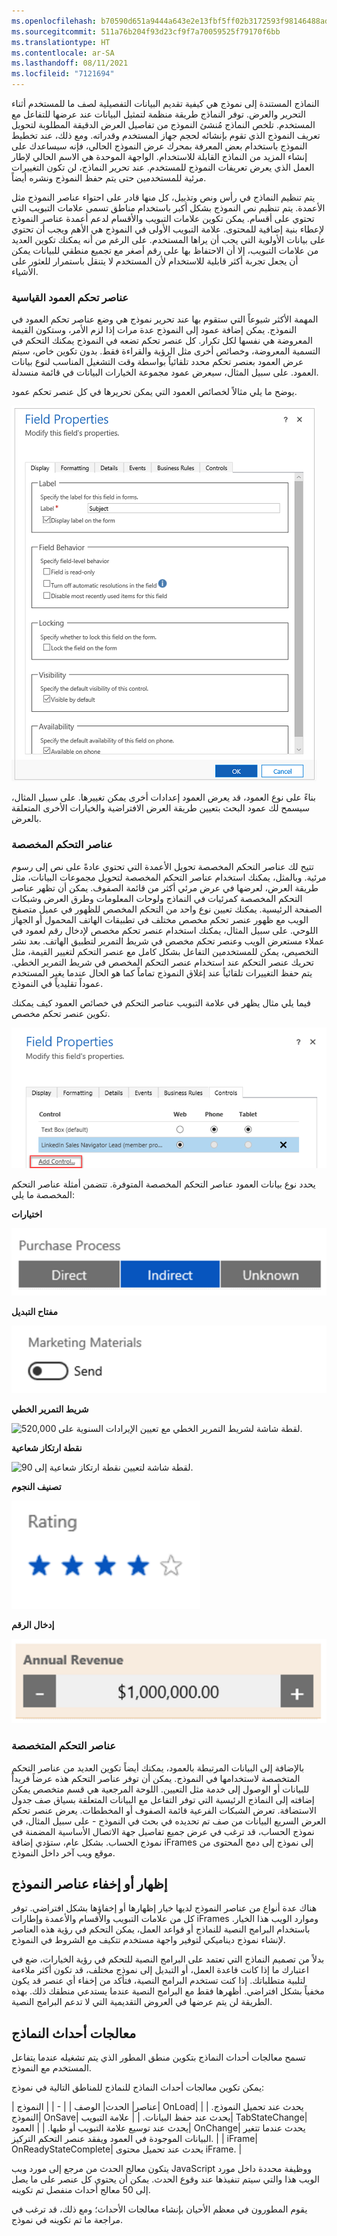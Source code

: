 ```yaml
---
ms.openlocfilehash: b70590d651a9444a643e2e13fbf5ff02b3172593f98146488ad72572f58822d5
ms.sourcegitcommit: 511a76b204f93d23cf9f7a70059525f79170f6bb
ms.translationtype: HT
ms.contentlocale: ar-SA
ms.lasthandoff: 08/11/2021
ms.locfileid: "7121694"
---
```

النماذج المستندة إلى نموذج هي كيفية تقديم البيانات التفصيلية لصف ما للمستخدم أثناء التحرير والعرض. توفر النماذج طريقة منظمة لتمثيل البيانات عند عرضها للتفاعل مع المستخدم. تلخص النماذج مُنشئ النموذج من تفاصيل العرض الدقيقة المطلوبة لتحويل تعريف النموذج الذي تقوم بإنشائه لحجم جهاز المستخدم وقدراته. ومع ذلك، عند تخطيط النموذج باستخدام بعض المعرفة بمحرك عرض النموذج الحالي، فإنه سيساعدك على إنشاء المزيد من النماذج القابلة للاستخدام. الواجهة الموحدة هي الاسم الحالي لإطار العمل الذي يعرض تعريفات النموذج للمستخدم. عند تحرير النماذج، لن تكون التغييرات مرئية للمستخدمين حتى يتم حفظ النموذج ونشره أيضاً.

يتم تنظيم النماذج في رأس ونص وتذييل، كل منها قادر على احتواء عناصر النموذج مثل الأعمدة. يتم تنظيم نص النموذج بشكل أكبر باستخدام مناطق تسمى علامات التبويب التي تحتوي على أقسام. يمكن تكوين علامات التبويب والأقسام لدعم أعمدة عناصر النموذج لإعطاء بنية إضافية للمحتوى. علامة التبويب الأولى في النموذج هي الأهم ويجب أن تحتوي على بيانات الأولوية التي يجب أن يراها المستخدم. على الرغم من أنه يمكنك تكوين العديد من علامات التبويب، إلا أن الاحتفاظ بها على رقم أصغر مع تجميع منطقي للبيانات يمكن أن يجعل تجربة أكثر قابلية للاستخدام لأن المستخدم لا يتنقل باستمرار للعثور على الأشياء.

### <a name="standard-column-controls"></a>عناصر تحكم العمود القياسية

المهمة الأكثر شيوعاً التي ستقوم بها عند تحرير نموذج هي وضع عناصر تحكم العمود في النموذج. يمكن إضافة عمود إلى النموذج عدة مرات إذا لزم الأمر، وستكون القيمة المعروضة هي نفسها لكل تكرار. كل عنصر تحكم تضعه في النموذج يمكنك التحكم في التسمية المعروضة، وخصائص أخرى مثل الرؤية والقراءة فقط. بدون تكوين خاص، سيتم عرض العمود بعنصر تحكم محدد تلقائياً بواسطة وقت التشغيل المناسب لنوع بيانات العمود. على سبيل المثال، سيعرض عمود مجموعة الخيارات البيانات في قائمة منسدلة.

يوضح ما يلي مثالاً لخصائص العمود التي يمكن تحريرها في كل عنصر تحكم عمود.

![لقطة شاشة لخصائص العمود التي يمكن تحريرها في كل عنصر تحكم.](../media/MB200.1_03_02_01_01.png)

بناءً على نوع العمود، قد يعرض العمود إعدادات أخرى يمكن تغييرها. على سبيل المثال، سيسمح لك عمود البحث بتعيين طريقة العرض الافتراضية والخيارات الأخرى المتعلقة بالعرض.

### <a name="custom-controls"></a>عناصر التحكم المخصصة 

تتيح لك عناصر التحكم المخصصة تحويل الأعمدة التي تحتوي عادةً على نص إلى رسوم مرئية. وبالمثل، يمكنك استخدام عناصر التحكم المخصصة لتحويل مجموعات البيانات، مثل طريقة العرض، لعرضها في عرض مرئي أكثر من قائمة الصفوف. يمكن أن تظهر عناصر التحكم المخصصة كمرئيات في النماذج ولوحات المعلومات وطرق العرض وشبكات الصفحة الرئيسية. يمكنك تعيين نوع واحد من التحكم المخصص للظهور في عميل متصفح الويب مع ظهور عنصر تحكم مخصص مختلف في تطبيقات الهاتف المحمول أو الجهاز اللوحي. على سبيل المثال، يمكنك استخدام عنصر تحكم مخصص لإدخال رقم لعمود في عملاء مستعرض الويب وعنصر تحكم مخصص في شريط التمرير لتطبيق الهاتف. بعد نشر التخصيص، يمكن للمستخدمين التفاعل بشكل كامل مع عنصر التحكم لتغيير القيمة، مثل تحريك عنصر التحكم عند استخدام عنصر التحكم المخصص في شريط التمرير الخطي. يتم حفظ التغييرات تلقائياً عند إغلاق النموذج تماماً كما هو الحال عندما يغير المستخدم عموداً تقليدياً في النموذج.

فيما يلي مثال يظهر في علامة التبويب عناصر التحكم في خصائص العمود كيف يمكنك تكوين عنصر تحكم مخصص.

![نافذة خصائص العمود مع مربع أحمر حول إضافة عنصر التحكم.](../media/MB200.1_03_02_01_02.png)

 

يحدد نوع بيانات العمود عناصر التحكم المخصصة المتوفرة. تتضمن أمثلة عناصر التحكم المخصصة ما يلي:

**اختيارات**

![لقطة شاشة للاختيارات مع خيارات عملية الشراء المباشرة وغير المباشرة وغير المعروفة.](../media/MB200.1_03_02_01_03.png)

**مفتاح التبديل**

![لقطة شاشة لمفتاح التبديل مع تعيين مواد التسويق إلى إرسال.](../media/MB200.1_03_02_01_04.png)

**شريط التمرير الخطي**

![لقطة شاشة لشريط التمرير الخطي مع تعيين الإيرادات السنوية على 520,000.](../media/MB200.1_03_02_01_05.png)

**نقطة ارتكاز شعاعية**

![لقطة شاشة لتعيين نقطة ارتكاز شعاعية إلى 90.](../media/MB200.1_03_02_01_06.png)

**تصنيف النجوم**

![تصنيف النجوم مع تعيين التصنيف إلى أربع نجوم.](../media/MB200.1_03_02_01_07.png)

**إدخال الرقم**

![لقطة شاشة لإدخال رقم مع تعيين الإيرادات السنوية إلى 1,000,000.00 دولار.](../media/MB200.1_03_02_01_08.png)

### <a name="specialized-controls"></a>عناصر التحكم المتخصصة

بالإضافة إلى البيانات المرتبطة بالعمود، يمكنك أيضاً تكوين العديد من عناصر التحكم المتخصصة لاستخدامها في النموذج. يمكن أن توفر عناصر التحكم هذه عرضاً فريداً للبيانات أو الوصول إلى خدمة مثل التعيين. اللوحة المرجعية هي قسم متخصص يمكن إضافته إلى النماذج الرئيسية التي توفر التفاعل مع البيانات المتعلقة بسياق صف جدول الاستضافة. تعرض الشبكات الفرعية قائمة الصفوف أو المخططات. يعرض عنصر تحكم العرض السريع البيانات من صف تم تحديده في بحث في النموذج - على سبيل المثال، في نموذج الحساب، قد ترغب في عرض جميع تفاصيل جهة الاتصال الأساسية المضمنة في نموذج الحساب. بشكل عام، ستؤدي إضافة iFrames إلى نموذج إلى دمج المحتوى من موقع ويب آخر داخل النموذج. 

## <a name="show-or-hide-form-elements"></a>إظهار أو إخفاء عناصر النموذج

هناك عدة أنواع من عناصر النموذج لديها خيار إظهارها أو إخفاؤها بشكل افتراضي. توفر كل من علامات التبويب والأقسام والأعمدة وإطارات iFrames وموارد الويب هذا الخيار. باستخدام البرامج النصية للنماذج أو قواعد العمل، يمكن التحكم في رؤية هذه العناصر لإنشاء نموذج ديناميكي لتوفير واجهة مستخدم تتكيف مع الشروط في النموذج.

بدلاً من تصميم النماذج التي تعتمد على البرامج النصية للتحكم في رؤية الخيارات، ضع في اعتبارك ما إذا كانت قاعدة العمل، أو التبديل إلى نموذج مختلف، قد تكون أكثر ملاءمة لتلبية متطلباتك. إذا كنت تستخدم البرامج النصية، فتأكد من إخفاء أي عنصر قد يكون مخفياً بشكل افتراضي. أظهرها فقط مع البرامج النصية عندما يستدعي منطقك ذلك. بهذه الطريقة لن يتم عرضها في العروض التقديمية التي لا تدعم البرامج النصية.

## <a name="form-event-handlers"></a>معالجات أحداث النماذج

تسمح معالجات أحداث النماذج بتكوين منطق المطور الذي يتم تشغيله عندما يتفاعل المستخدم مع النموذج.

يمكن تكوين معالجات أحداث النماذج للنماذج للمناطق التالية في نموذج:

| عناصر| الحدث| الوصف |
| - |
| النموذج| OnLoad| يحدث عند تحميل النموذج. |
| النموذج| OnSave| يحدث عند حفظ البيانات. |
| علامة التبويب| TabStateChange| يحدث عند توسيع علامة التبويب أو طيها. |
| العمود| OnChange| يحدث عندما تتغير البيانات الموجودة في العمود ويفقد عنصر التحكم التركيز. |
| iFrame| OnReadyStateComplete| يحدث عند تحميل محتوى iFrame. |


يتكون معالج الحدث من مرجع إلى مورد ويب JavaScript ووظيفة محددة داخل مورد الويب هذا والتي سيتم تنفيذها عند وقوع الحدث. يمكن أن يحتوي كل عنصر على ما يصل إلى 50 معالج أحداث منفصل تم تكوينه.

يقوم المطورون في معظم الأحيان بإنشاء معالجات الأحداث؛ ومع ذلك، قد ترغب في مراجعة ما تم تكوينه في نموذج.

 

 
